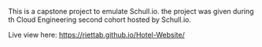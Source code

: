 This is a capstone project to emulate Schull.io. the project was given during th Cloud Engineering second cohort hosted by Schull.io.

Live view here: https://riettab.github.io/Hotel-Website/
